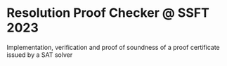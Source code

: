 # Resolution Proof Checker @ SSFT 2023

Implementation, verification and proof of soundness of a proof certificate issued by a SAT solver

